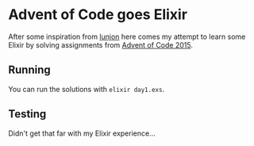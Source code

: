 # Advent of Code goes Elixir
After some inspiration from [lunjon](https://github.com/lunjon) here comes my attempt to learn some Elixir by solving assignments from [Advent of Code 2015](https://adventofcode.com/2015).

## Running
You can run the solutions with `elixir day1.exs`.

## Testing
Didn't get that far with my Elixir experience...
